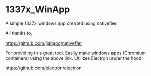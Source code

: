 # 1337x_WinApp
A simple 1337x windows app created using nativefier.

All thanks to, 

https://github.com/jiahaog/nativefier

For providing this great tool. Easily make windows apps (Chromium containers) using the above link. 
Utilizes Electron under the hood.

https://github.com/electron/electron



